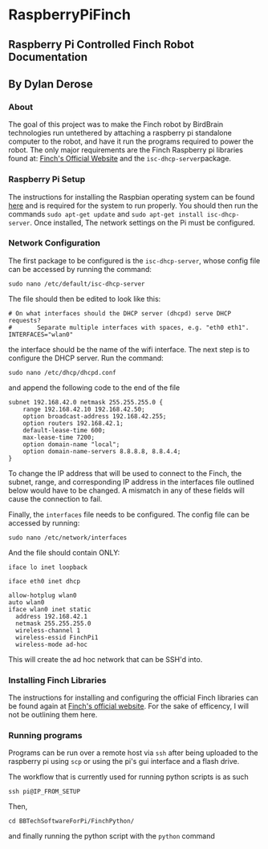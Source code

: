 # RaspberryPiFinch

## Raspberry Pi Controlled Finch Robot Documentation
## By Dylan Derose

### About

The goal of this project was to make the Finch robot by BirdBrain technologies run untethered by attaching a raspberry pi standalone computer to the robot, and have it run the programs required to power the robot. The only major requirements are the Finch Raspberry pi libraries found at: [Finch's Official Website](http://www.finchrobot.com/learning/raspberry-pi) and the `isc-dhcp-server`package.

### Raspberry Pi Setup

The instructions for installing the Raspbian operating system can be found [here](https://www.raspberrypi.org/documentation/installation/installing-images/mac.md) and is required for the system to run properly. You should then run the commands `sudo apt-get update` and `sudo apt-get install isc-dhcp-server`. Once installed, The network settings on the Pi must be configured.

### Network Configuration

The first package to be configured is the `isc-dhcp-server`, whose config file can be accessed by running the command:
```
sudo nano /etc/default/isc-dhcp-server
```
The file should then be edited to look like this:
```
# On what interfaces should the DHCP server (dhcpd) serve DHCP requests?
#       Separate multiple interfaces with spaces, e.g. "eth0 eth1".
INTERFACES="wlan0"
```
the interface should be the name of the wifi interface. The next step is to configure the DHCP server. Run the command:

```
sudo nano /etc/dhcp/dhcpd.conf
```
and append the following code to the end of the file

```
subnet 192.168.42.0 netmask 255.255.255.0 {
    range 192.168.42.10 192.168.42.50;
    option broadcast-address 192.168.42.255;
    option routers 192.168.42.1;
    default-lease-time 600;
    max-lease-time 7200;
    option domain-name "local";
    option domain-name-servers 8.8.8.8, 8.8.4.4;
}

```
To change the IP address that will be used to connect to the Finch, the subnet, range, and corresponding IP address in the interfaces file outlined below would have to be changed. A mismatch in any of these fields will cause the connection to fail.

Finally, the `interfaces` file needs to be configured. The config file can be accessed by running:

```
sudo nano /etc/network/interfaces
```

And the file should contain ONLY:

```
iface lo inet loopback

iface eth0 inet dhcp

allow-hotplug wlan0
auto wlan0
iface wlan0 inet static
  address 192.168.42.1
  netmask 255.255.255.0
  wireless-channel 1
  wireless-essid FinchPi1
  wireless-mode ad-hoc
```

This will create the ad hoc network that can be SSH'd into.

### Installing Finch Libraries

The instructions for installing and configuring the official Finch libraries can be found again at [Finch's official website](http://www.finchrobot.com/learning/raspberry-pi). For the sake of efficency, I will not be outlining them here.

### Running programs

Programs can be run over a remote host via `ssh` after being uploaded to the raspberry pi using `scp` or using the pi's gui interface and a flash drive.

The workflow that is currently used for running python scripts is as such 

```
ssh pi@IP_FROM_SETUP
```
Then,
```
cd BBTechSoftwareForPi/FinchPython/
```

and finally running the python script with the `python` command

